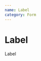 ```yaml
---
name: Label
category: Form
---
```


# Label

<base-knobs hideEvents tab="src" src="./components.json" name="base-label">
<base-label>Label</base-label>
</base-knobs>

